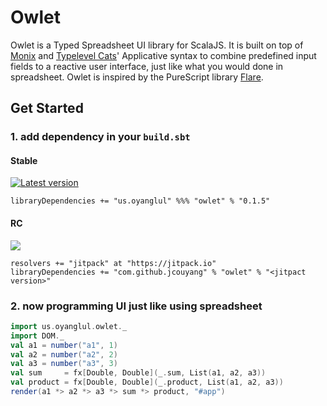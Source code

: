 # Owlet

Owlet is a Typed Spreadsheet UI library for ScalaJS. It is built on top of [Monix](https://monix.io/) and [Typelevel Cats](https://typelevel.org/cats/)' Applicative syntax to combine predefined input fields to a reactive user interface, just like what you would done in spreadsheet. Owlet is inspired by the PureScript library [Flare](https://github.com/sharkdp/purescript-flare).

## Get Started

### 1. add dependency in your `build.sbt`

#### Stable
[![Latest version](https://index.scala-lang.org/jcouyang/owlet/owlet/latest.svg)](https://index.scala-lang.org/jcouyang/owlet/owlet)

```
libraryDependencies += "us.oyanglul" %%% "owlet" % "0.1.5"
```

#### RC
[![](https://jitpack.io/v/jcouyang/owlet.svg)](https://jitpack.io/#jcouyang/owlet)

```
resolvers += "jitpack" at "https://jitpack.io"
libraryDependencies += "com.github.jcouyang" % "owlet" % "<jitpact version>"
```

### 2. now programming UI just like using spreadsheet
```scala
import us.oyanglul.owlet._
import DOM._
val a1 = number("a1", 1)
val a2 = number("a2", 2)
val a3 = number("a3", 3)
val sum     = fx[Double, Double](_.sum, List(a1, a2, a3))
val product = fx[Double, Double](_.product, List(a1, a2, a3))
render(a1 *> a2 *> a3 *> sum *> product, "#app")
```

